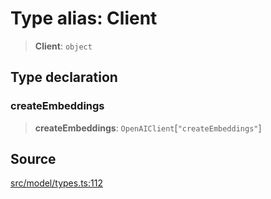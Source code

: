 # Type alias: Client

> **Client**: `object`

## Type declaration

### createEmbeddings

> **createEmbeddings**: `OpenAIClient`\[`"createEmbeddings"`\]

## Source

[src/model/types.ts:112](https://github.com/dexaai/llm-tools/blob/5018eae/src/model/types.ts#L112)
